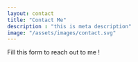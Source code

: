 ```yaml
---
layout: contact
title: "Contact Me"
description : "this is meta description"
image: "/assets/images/contact.svg"
---
```


Fill this form to reach out to me !